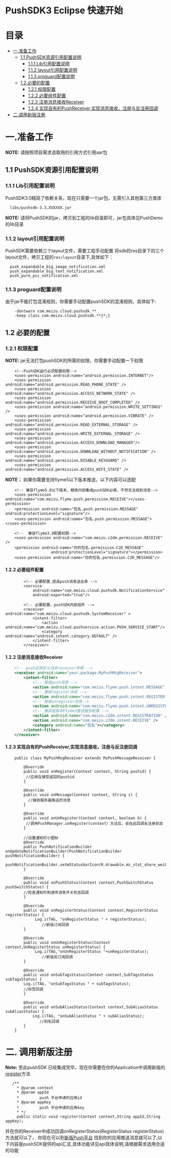 # PushSDK3 Eclipse 快速开始

# 目录<a name="index"/>

* [一.准备工作](#prepare_setting)
    * [1.1 PushSDK资源引用配置说明](#pushsdk_res_setting)
        * [1.1.1 Lib引用配置说明](#lib_setting)
        * [1.1.2 layout引用配置说明](#layout_setting)
        * [1.1.3 proguard配置说明](#proguard_setting)
    * [1.2 必要的配置](#nessary_setting)
        * [1.2.1 权限配置](#permission_setting)
        * [1.2.2 必要组件配置](#nessary_component_setting)
        * [1.2.3 注册消息接收Receiver](#pushmessage_receiver_manifest_setting)
        * [1.2.4 实现自有的PushReceiver,实现消息接收，注册与反注册回调](#pushmessage_receiver_code_setting)    
* [二.调用新版注册](#start_register)


# 一.准备工作<a name="prepare_setting"/>

**NOTE:** 请按照项目需求选取用的引用方式引用aar包

## 1.1 PushSDK资源引用配置说明<a name="pushsdk_res_setting"/>

### 1.1.1 Lib引用配置说明<a name="lib_setting">
  PushSDK3.0精简了依赖关系，现在只需要一个jar包，无需引入其他第三方类库
  
```
  libs/pushsdk-3.3.XXXXXX.jar
```

**NOTE:** 请将PushSDK的jar，拷贝到工程的lib目录即可，jar包具体见PushDemo的lib目录
  
### 1.1.2 layout引用配置说明<a name="layout_setting">
  PushSDK需要依赖三个layout文件，需要工程手动配置
  将sdk的res目录下的三个layout文件，拷贝工程的```res/layout```目录下,具体如下：
  
```
  push_expandable_big_image_notification.xml
  push_expandable_big_text_notification.xml
  push_pure_pic_notification.xml
```
  
### 1.1.3 proguard配置说明<a name="proguard_setting">        
  由于jar不能打包混淆规则，你需要手动配置pushSDK的混淆规则，具体如下:
  
```
    -dontwarn com.meizu.cloud.pushsdk.**
    -keep class com.meizu.cloud.pushsdk.**{*;}
```

## 1.2 必要的配置<a name="nessary_setting"/>

### 1.2.1 权限配置<a name="permission_setting"/>

**NOTE:** jar无法打包pushSDK的所需的权限，你需要手动配置一下权限

```
    <!--PushSDK运行必须配置权限-->
    <uses-permission android:name="android.permission.INTERNET"/>
    <uses-permission android:name="android.permission.READ_PHONE_STATE" />
    <uses-permission android:name="android.permission.ACCESS_NETWORK_STATE" />
    <uses-permission android:name="android.permission.RECEIVE_BOOT_COMPLETED" />
    <uses-permission android:name="android.permission.WRITE_SETTINGS" />
    <uses-permission android:name="android.permission.VIBRATE" />
    <uses-permission android:name="android.permission.READ_EXTERNAL_STORAGE" />
    <uses-permission android:name="android.permission.WRITE_EXTERNAL_STORAGE" />
    <uses-permission android:name="android.permission.ACCESS_DOWNLOAD_MANAGER"/>
    <uses-permission android:name="android.permission.DOWNLOAD_WITHOUT_NOTIFICATION" />
    <uses-permission android:name="android.permission.DISABLE_KEYGUARD" />
    <uses-permission android:name="android.permission.ACCESS_WIFI_STATE" />
```

**NOTE：** 如果你需要支持flyme5以下版本推送，以下内容可以选配

```
    <!-- 兼容flyme5.0以下版本，魅族内部集成pushSDK必填，不然无法收到消息-->
    <uses-permission android:name="com.meizu.flyme.push.permission.RECEIVE"></uses-permission>
    <permission android:name="包名.push.permission.MESSAGE" android:protectionLevel="signature"/>
    <uses-permission android:name="包名.push.permission.MESSAGE"></uses-permission>
    
    <!--  兼容flyme3.0配置权限-->
    <uses-permission android:name="com.meizu.c2dm.permission.RECEIVE" />
    <permission android:name="你的包名.permission.C2D_MESSAGE"
                    android:protectionLevel="signature"></permission>
    <uses-permission android:name="你的包名.permission.C2D_MESSAGE"/>

```

#### 1.2.2 必要组件配置<a name="nessary_component_setting">

```
        <!-- 必要配置,提高push消息送达率 -->
        <service
            android:name="com.meizu.cloud.pushsdk.NotificationService"
            android:exported="true"/>

        <!-- 必要配置，pushSDK内部组件 -->
        <receiver android:name="com.meizu.cloud.pushsdk.SystemReceiver" >
            <intent-filter>
                <action android:name="com.meizu.cloud.pushservice.action.PUSH_SERVICE_START"/>
                <category android:name="android.intent.category.DEFAULT" />
            </intent-filter>
        </receiver>
```

#### 1.2.2 注册消息接收Receiver<a name="pushmessage_receiver_manifest_setting"/>

```xml
    <!-- push应用定义消息receiver声明 -->
    <receiver android:name="your.package.MyPushMsgReceiver">
        <intent-filter>
            <!-- 接收push消息 -->
            <action android:name="com.meizu.flyme.push.intent.MESSAGE" />
            <!-- 接收register消息 -->
            <action android:name="com.meizu.flyme.push.intent.REGISTER.FEEDBACK" />
            <!-- 接收unregister消息-->
            <action android:name="com.meizu.flyme.push.intent.UNREGISTER.FEEDBACK"/>
            <!-- 兼容低版本Flyme3推送服务配置 -->
            <action android:name="com.meizu.c2dm.intent.REGISTRATION" />
            <action android:name="com.meizu.c2dm.intent.RECEIVE" />
            <category android:name="包名"></category>
        </intent-filter>
    </receiver>
```
#### 1.2.3 实现自有的PushReceiver,实现消息接收，注册与反注册回调<a name="pushmessage_receiver_code_setting"/>

```
	public class MyPushMsgReceiver extends MzPushMessageReceiver {

	    @Override
	    public void onRegister(Context context, String pushid) {
		 //应用在接受返回的pushid
	    }

	    @Override
	    public void onMessage(Context context, String s) {
		  //接收服务器推送的消息
	    }

	    @Override
	    public void onUnRegister(Context context, boolean b) {
		 //调用PushManager.unRegister(context）方法后，会在此回调反注册状态
	    }

	    //设置通知栏小图标
	    @Override
	    public PushNotificationBuilder onUpdateNotificationBuilder(PushNotificationBuilder pushNotificationBuilder) {
		pushNotificationBuilder.setmStatusbarIcon(R.drawable.mz_stat_share_weibo);
	    }

	    @Override
	    public void onPushStatus(Context context,PushSwitchStatus pushSwitchStatus) {
		//检查通知栏和透传消息开关状态回调
	    }

	    @Override
	    public void onRegisterStatus(Context context,RegisterStatus registerStatus) {
		     Log.i(TAG, "onRegisterStatus " + registerStatus);
                //新版订阅回调
	    }

	    @Override
	    public void onUnRegisterStatus(Context context,UnRegisterStatus unRegisterStatus) {
		     Log.i(TAG,"onUnRegisterStatus "+unRegisterStatus);
                //新版反订阅回调
	    }

	    @Override
	    public void onSubTagsStatus(Context context,SubTagsStatus subTagsStatus) {
		Log.i(TAG, "onSubTagsStatus " + subTagsStatus);
		//标签回调
	    }

	    @Override
	    public void onSubAliasStatus(Context context,SubAliasStatus subAliasStatus) {
	        Log.i(TAG, "onSubAliasStatus " + subAliasStatus);
               //别名回调
	    }
	}
```


# 二. 调用新版注册<a name="start_register">

**Note:** 至此pushSDK 已经集成完毕，现在你需要在你的Application中调用新版的[register](#register)方法

```
   /**
     * @param context
     * @param appId
     *         push 平台申请的应用id
     * @param appKey
     *         push 平台申请的应用key
     * */
     public static void register(Context context,String appId,String appKey);
```

并在你的Receiver中成功回调onRegisterStatus(RegisterStatus registerStatus)方法就可以了，
你现在可以到[新版Push平台](http://push.meizu.com) 找到你的应用推送消息就可以了;以下内容是pushSDK提供的api汇总,具体功能详见api具体说明,请根据需求选用合适的功能





